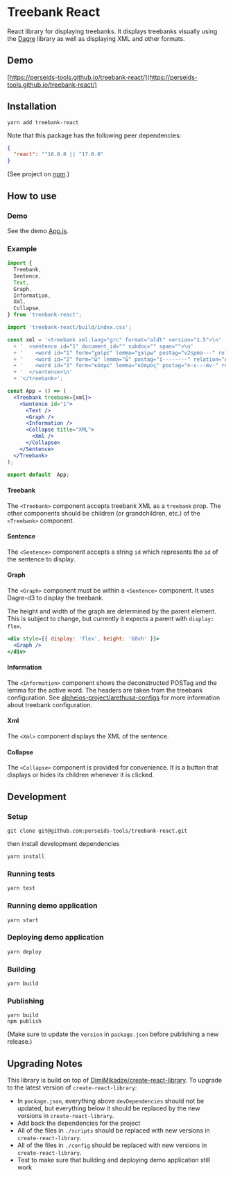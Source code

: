 # Treebank React

React library for displaying treebanks.
It displays treebanks visually using the [Dagre](https://github.com/dagrejs/dagre) library
as well as displaying XML and other formats.

## Demo

[https://perseids-tools.github.io/treebank-react/](https://perseids-tools.github.io/treebank-react/)

## Installation

`yarn add treebank-react`

Note that this package has the following peer dependencies:

```json
{
  "react": "^16.0.0 || ^17.0.0"
}
```

(See project on [npm](https://www.npmjs.com/package/treebank-react).)

## How to use

### Demo

See the demo [App.js](/src/demo/App/App.js).

### Example

```jsx
import {
  Treebank,
  Sentence,
  Text,
  Graph,
  Information,
  Xml,
  Collapse,
} from 'treebank-react';

import 'treebank-react/build/index.css';

const xml = '<treebank xml:lang="grc" format="aldt" version="1.5">\n'
  + '  <sentence id="1" document_id="" subdoc="" span="">\n'
  + '    <word id="1" form="χαῖρε" lemma="χαίρω" postag="v2spma---" relation="PRED" head="0"/>\n'
  + '    <word id="2" form="ὦ" lemma="ὦ" postag="i--------" relation="AuxZ" head="3"/>\n'
  + '    <word id="3" form="κόσμε" lemma="κόσμος" postag="n-s---mv-" relation="ExD" head="1"/>\n'
  + '  </sentence>\n'
  + '</treebank>';

const App = () => (
  <Treebank treebank={xml}>
    <Sentence id="1">
      <Text />
      <Graph />
      <Information />
      <Collapse title="XML">
        <Xml />
      </Collapse>
    </Sentence>
  </Treebank>
);

export default  App;
```

#### Treebank

The `<Treebank>` component accepts treebank XML as a `treebank` prop.
The other components should be children (or grandchildren, etc.) of the `<Treebank>` component.

#### Sentence

The `<Sentence>` component accepts a string `id` which represents the `id` of the
sentence to display.

#### Graph

The `<Graph>` component must be within a `<Sentence>` component.
It uses Dagre-d3 to display the treebank.

The height and width of the graph are determined by the parent element.
This is subject to change, but currently it expects a parent with `display: flex`.

```jsx
<div style={{ display: 'flex', height: '60vh' }}>
  <Graph />
</div>
```

#### Information

The `<Information>` component shows the deconstructed POSTag and the lemma for the active word.
The headers are taken from the treebank configuration.
See [alpheios-project/arethusa-configs](https://github.com/alpheios-project/arethusa-configs) for more information about treebank configuration.

#### Xml

The `<Xml>` component displays the XML of the sentence.

#### Collapse

The `<Collapse>` component is provided for convenience.
It is a button that displays or hides its children whenever it is clicked.

## Development

### Setup

```
git clone git@github.com:perseids-tools/treebank-react.git
```

then install development dependencies

```
yarn install
```

### Running tests

`yarn test`

### Running demo application

`yarn start`

### Deploying demo application

`yarn deploy`

### Building

`yarn build`

### Publishing

```
yarn build
npm publish
```

(Make sure to update the `version` in `package.json` before publishing a new release.)

## Upgrading Notes

This library is build on top of [DimiMikadze/create-react-library](https://github.com/DimiMikadze/create-react-library).
To upgrade to the latest version of `create-react-library`:

* In `package.json`, everything above `devDependencies` should not be updated,
  but everything below it should be replaced by the new versions in `create-react-library`.
* Add back the dependencies for the project
* All of the files in `./scripts` should be replaced with new versions in `create-react-library`.
* All of the files in `./config` should be replaced with new versions in `create-react-library`.
* Test to make sure that building and deploying demo application still work
